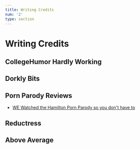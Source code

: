 ```yaml
---
title: Writing Credits
num: '2'
type: section
---
```

# Writing Credits

## CollegeHumor Hardly Working

## Dorkly Bits

## Porn Parody Reviews

* [WE Watched the Hamilton Porn Parody so you don't have to ](http://www.collegehumor.com/post/7056342/we-watched-the-hamilton-porn-parody-so-you-dont-have-to)

## Reductress

## Above Average
